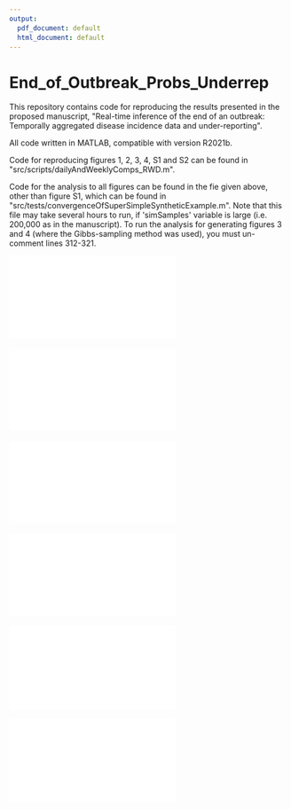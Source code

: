 ```yaml
---
output:
  pdf_document: default
  html_document: default
---
```


# End_of_Outbreak_Probs_Underrep

This repository contains code for reproducing the results presented in the proposed manuscript, "Real-time inference of the end of an outbreak: Temporally aggregated disease incidence data and under-reporting".

All code written in MATLAB, compatible with version R2021b.

Code for reproducing figures 1, 2, 3, 4, S1 and S2 can be found in "src/scripts/dailyAndWeeklyComps_RWD.m".

Code for the analysis to all figures can be found in the fie given above, other than figure S1, which can be found in "src/tests/convergenceOfSuperSimpleSyntheticExample.m". Note that this file may take several hours to run, if 'simSamples' variable is large (i.e. 200,000 as in the manuscript). To run the analysis for generating figures 3 and 4 (where the Gibbs-sampling method was used), you must un-comment lines 312-321.

![fig1](outputs/Fig1.pdf)

![fig2](outputs/Fig2.pdf)

![fig3](outputs/Fig3.pdf)

![fig4](outputs/Fig4.pdf)

![figS1](outputs/FigS1.pdf)

![figS2](outputs/FigS2.pdf)
